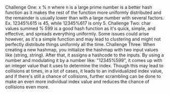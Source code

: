 Challenge One: x % n where n is a large prime number is a better hash function as it makes the rest of the function more uniformly distributed and the remainder is usually lower than with a large number with several factors. Ex. 12345%615 is 45, while 12345%617 is only 5.
Challenge Two: char values summed % 599 is a good hash function as it's quick, simple, and effective, and spreads everything uniformly. Some issues could arise however, as it's a simple  function and may lead to clustering and might not perfectly distribute things uniformly all the time.
Challenge Three: When creating a new hashmap, you initialize the hashmap with two input values like (string, string). After that, it assigns a hashcode to the inputs. By using a number and modulating it by a number like: "12345%599", it comes up with an integer value that it uses to determine the index. Though this may lead to collisions at times, in a lot of cases, it leads to an individualized index value, and if there's still a chance of collisions, further scrambling can be done to make an even more individual index value and reduces the chance of collisions even more.
